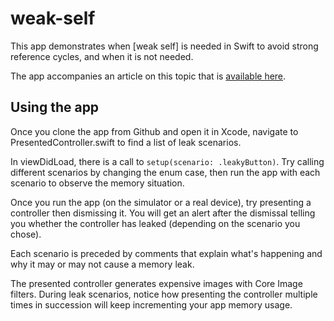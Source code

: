 # weak-self
This app demonstrates when [weak self] is needed in Swift to avoid strong reference cycles, and when it is not needed. 

The app accompanies an article on this topic that is [available here](https://medium.com/@almalehdev/you-dont-always-need-weak-self-a778bec505ef). 

## Using the app

Once you clone the app from Github and open it in Xcode, navigate to PresentedController.swift to find a list of leak scenarios. 

In viewDidLoad, there is a call to `setup(scenario: .leakyButton)`. Try calling different scenarios by changing the enum case, then run the app with each scenario to observe the memory situation. 

Once you run the app (on the simulator or a real device), try presenting a controller then dismissing it. You will get an alert after the dismissal telling you whether the controller has leaked (depending on the scenario you chose). 

Each scenario is preceded by comments that explain what's happening and why it may or may not cause a memory leak. 

The presented controller generates expensive images with Core Image filters. During leak scenarios, notice how presenting the controller multiple times in succession will keep incrementing your app memory usage. 
